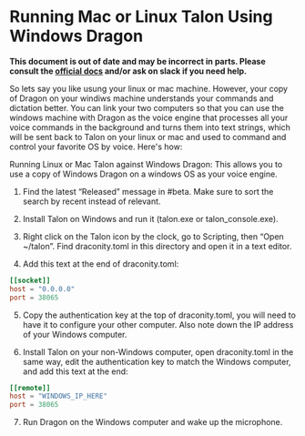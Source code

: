 # Running Mac or Linux Talon Using Windows Dragon

**This document is out of date and may be incorrect in parts. Please consult the [official docs](https://talonvoice.com/docs/) and/or ask on slack if you need help.**

So lets say you like usung your linux or mac machine. However, your copy of Dragon on your windiws machine understands your commands and dictation better.  You can link your two computers so that you can use the windows machine with Dragon as the voice engine that processes all your voice commands in the background and turns them into text strings, which will be sent back to Talon on your linux or mac and used to command and control your favorite OS by voice. Here's how:

Running Linux or Mac Talon against Windows Dragon:  This allows you to use a copy of Windows Dragon on a windows OS as your voice engine.

1. Find the latest “Released” message in #beta. Make sure to sort the search by recent instead of relevant.

2. Install Talon on Windows and run it (talon.exe or talon_console.exe).

3. Right click on the Talon icon by the clock, go to Scripting, then “Open ~/talon”. Find draconity.toml in this directory and open it in a text editor.

4. Add this text at the end of draconity.toml:
```toml
[[socket]]
host = "0.0.0.0"
port = 38065
```

5. Copy the authentication key at the top of draconity.toml, you will need to have it to configure your other computer. Also note down the IP address of your Windows computer.

6. Install Talon on your non-Windows computer, open draconity.toml in the same way, edit the authentication key to match the Windows computer, and add this text at the end:
```toml
[[remote]]
host = "WINDOWS_IP_HERE"
port = 38065
```

7. Run Dragon on the Windows computer and wake up the microphone.
